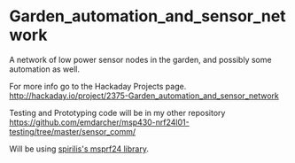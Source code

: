 Garden_automation_and_sensor_network
====================================

A network of low power sensor nodes in the garden, and possibly some automation as well.

For more info go to the Hackaday Projects page.
http://hackaday.io/project/2375-Garden_automation_and_sensor_network

Testing and Prototyping code will be in my other repository
https://github.com/emdarcher/msp430-nrf24l01-testing/tree/master/sensor_comm/

Will be using [spirilis's msprf24 library](https://github.com/spirilis/msprf24).


